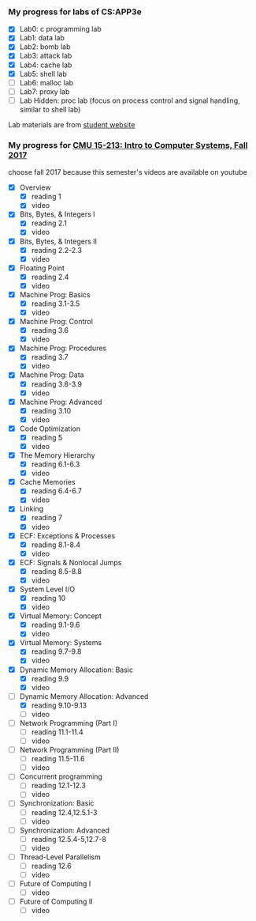 ### My progress for labs of CS:APP3e

- [x] Lab0: c programming lab
- [x] Lab1: data lab
- [x] Lab2: bomb lab
- [x] Lab3: attack lab
- [x] Lab4: cache lab
- [x] Lab5: shell lab
- [ ] Lab6: malloc lab
- [ ] Lab7: proxy lab
- [ ] Lab Hidden: proc lab (focus on process control and signal handling, similar to shell lab)

Lab materials are from [student website](http://csapp.cs.cmu.edu/3e/labs.html)

### My progress for [CMU 15-213: Intro to Computer Systems, Fall 2017](http://www.cs.cmu.edu/afs/cs/academic/class/15213-f17/www/schedule.html)

choose fall 2017 because this semester's videos are available on youtube

- [x] Overview
  - [x] reading 1
  - [x] video
- [x] Bits, Bytes, & Integers I
  - [x] reading 2.1
  - [x] video
- [x] Bits, Bytes, & Integers II
  - [x] reading 2.2-2.3
  - [x] video
- [x] Floating Point
  - [x] reading 2.4
  - [x] video
- [x] Machine Prog: Basics
  - [x] reading 3.1-3.5
  - [x] video
- [x] Machine Prog: Control
  - [x] reading 3.6
  - [x] video
- [x] Machine Prog: Procedures
  - [x] reading 3.7
  - [x] video
- [x] Machine Prog: Data
  - [x] reading 3.8-3.9
  - [x] video
- [x] Machine Prog: Advanced
  - [x] reading 3.10
  - [x] video
- [x] Code Optimization
  - [x] reading 5
  - [x] video
- [x] The Memory Hierarchy
  - [x] reading 6.1-6.3
  - [x] video
- [x] Cache Memories
  - [x] reading 6.4-6.7
  - [x] video
- [x] Linking
  - [x] reading 7
  - [x] video
- [x] ECF: Exceptions & Processes
  - [x] reading 8.1-8.4
  - [x] video
- [x] ECF: Signals & Nonlocal Jumps
  - [x] reading 8.5-8.8
  - [x] video
- [x] System Level I/O
  - [x] reading 10
  - [x] video
- [x] Virtual Memory: Concept
  - [x] reading 9.1-9.6
  - [x] video
- [x] Virtual Memory: Systems
  - [x] reading 9.7-9.8
  - [x] video
- [x] Dynamic Memory Allocation: Basic
  - [x] reading 9.9
  - [x] video
- [ ] Dynamic Memory Allocation: Advanced
  - [x] reading 9.10-9.13
  - [ ] video
- [ ] Network Programming (Part I)
  - [ ] reading 11.1-11.4
  - [ ] video
- [ ] Network Programming (Part II)
  - [ ] reading 11.5-11.6
  - [ ] video
- [ ] Concurrent programming
  - [ ] reading 12.1-12.3
  - [ ] video
- [ ] Synchronization: Basic
  - [ ] reading 12.4,12.5.1-3
  - [ ] video
- [ ] Synchronization: Advanced
  - [ ] reading 12.5.4-5,12.7-8
  - [ ] video
- [ ] Thread-Level Parallelism
  - [ ] reading 12.6
  - [ ] video
- [ ] Future of Computing I
  - [ ] video
- [ ] Future of Computing II
  - [ ] video
